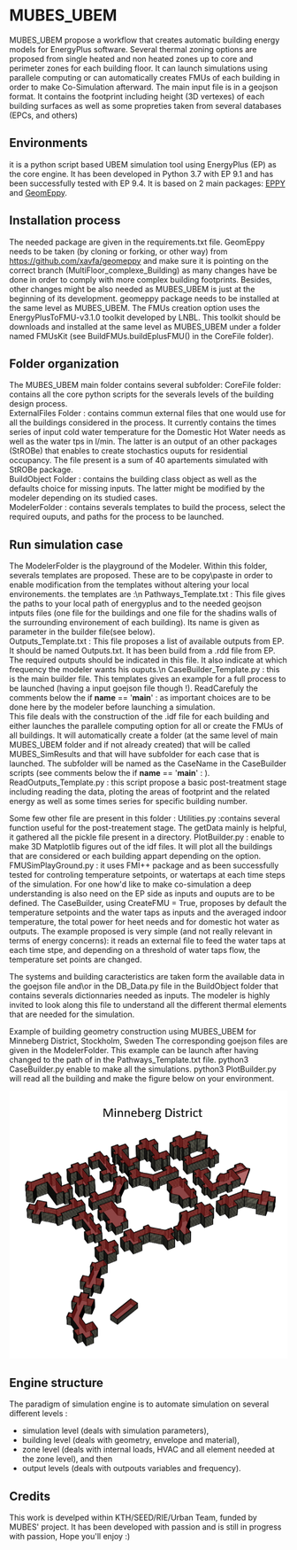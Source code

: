 # MUBES_UBEM
MUBES_UBEM propose a workflow that creates automatic building energy models for EnergyPlus software.
Several thermal zoning options are proposed from single heated and non heated zones up to core and perimeter zones for each building floor.
It can launch simulations using parallele computing or can automatically creates FMUs of each building in order to make Co-Simulation afterward.
The main input file is in a geojson format. It contains the footprint including height (3D vertexes) of each building surfaces as well as some propreties taken from several databases (EPCs, and others)

## Environments
it is a python script based UBEM simulation tool using EnergyPlus (EP) as the core engine.
It has been developed in Python 3.7 with EP 9.1 and has been successfully tested with EP 9.4.
It is based on 2 main packages: [EPPY](https://github.com/santoshphilip/eppy) and [GeomEppy](https://github.com/jamiebull1/geomeppy).

## Installation process
The needed package are given in the requirements.txt file.
GeomEppy needs to be taken (by cloning or forking, or other way) from https://github.com/xavfa/geomeppy and make sure it is pointing on the correct branch (MultiFloor_complexe_Building) as many changes have be done in order to comply with more complex building footprints.
Besides, other changes might be also needed as MUBES_UBEM is just at the beginning of its development.
geomeppy package needs to be installed at the same level as MUBES_UBEM.
The FMUs creation option uses the EnergyPlusToFMU-v3.1.0 toolkit developed by LNBL. This toolkit should be downloads and installed at the same level as MUBES_UBEM under a folder named FMUsKit (see BuildFMUs.buildEplusFMU() in the CoreFile folder).  

## Folder organization
The MUBES_UBEM main folder contains several subfolder:
CoreFile folder: contains all the core python scripts for the severals levels of the building design process.  
ExternalFiles Folder : contains commun external files that one would use for all the buildings considered in the process. It currently contains the times series of input cold water temperature for the Domestic Hot Water needs as well as the water tps in l/min. The latter is an output of an other packages (StROBe) that enables to create stochastics ouputs for residential occupancy. The file present is a sum of 40 apartements simulated with StROBe package.  
BuildObject Folder : contains the building class object as well as the defaults choice for missing inputs. The latter might be modified by the modeler depending on its studied cases.  
ModelerFolder : contains severals templates to build the process, select the required ouputs, and paths for the process to be launched.  

## Run simulation case
The ModelerFolder is the playground of the Modeler. Within this folder, severals templates are proposed. These are to be copy\paste in order to enable modification from the templates without altering your local environements.
the templates are :\n
Pathways_Template.txt : This file gives the paths to your local path of energyplus and to the needed geojson intputs files (one file for the buildings and one file for the shadins walls of the surrounding environement of each building). Its name is given as parameter in the builder file(see below).  
Outputs_Template.txt : This file proposes a list of available outputs from EP. It should be named Outputs.txt. It has been build from a .rdd file from EP. The required outputs should be indicated in this file. It also indicate at which frequency the modeler wants his ouputs.\n
CaseBuilder_Template.py : this is the main builder file. This templates gives an example for a full process to be launched (having a input goejson file though !). ReadCarefuly the comments below the if __name__ == '__main__' : as important choices are to be done here by the modeler before launching a simulation.  
This file deals with the construction of the .idf file for each building and either launches the parallele computing option for all or create the FMUs of all buildings. It will automatically create a folder (at the same level of main MUBES_UBEM folder and if not already created) that will be called MUBES_SimResults and that will have subfolder for each case that is launched. The subfolder will be named as the CaseName in the CaseBuilder scripts (see comments below the if __name__ == '__main__' : ).  
ReadOutputs_Template.py : this script propose a basic post-treatment stage including reading the data, ploting the areas of footprint and the related energy as well as some times series for specific building number.

Some few other file are present in this folder :
Utilities.py :contains several function useful for the post-treatement stage. The getData mainly is helpful, it gathered all the pickle file present in a directory.
PlotBuilder.py : enable to make 3D Matplotlib figures out of the idf files. It will plot all the buildings that are considered or each building appart depending on the option.
FMUSimPlayGround.py : it uses FMI++ package and as been successfully tested for controling temperature setpoints, or watertaps at each time steps of the simulation. For one how'd like to make co-simulation a deep understanding is also need on the EP side as inputs and ouputs are to be defined. The CaseBuilder, using CreateFMU = True, proposes by default the temperature setpoints and the water taps as inputs and the averaged indoor temperature, the total power for heet needs and for domestic hot water as outputs.
The example proposed is very simple (and not really relevant in terms of energy concerns): it reads an external file to feed the water taps at each time stpe, and depending on a threshold of water taps flow, the temperature set points are changed.

The systems and building caracteristics are taken form the available data in the goejson file and\or in the DB_Data.py file in the BuildObject folder that contains severals dictionnaries needed as inputs. The modeler is highly invited to look along this file to understand all the different thermal elements that are needed for the simulation.  

Example of building geometry construction using MUBES_UBEM for Minneberg District, Stockholm, Sweden
The corresponding goejson files are given in the ModelerFolder. This example can be launch after having changed to the path of in the Pathways_Template.txt file.
python3 CaseBuilder.py enable to make all the simulations.
python3 PlotBuilder.py will read all the building and make the figure below on your environment.

![Minneberg](Minneberg.png)

## Engine structure
The paradigm of simulation engine is to automate simulation on several different levels :
- simulation level (deals with simulation parameters),
- building level (deals with geometry, envelope and material),
- zone level (deals with internal loads, HVAC and all element needed at the zone level), and then 
- output levels (deals with outpouts variables and frequency).

## Credits
This work is develped within KTH/SEED/RIE/Urban Team, funded by MUBES' project.
It has been developed with passion and is still in progress with passion,
Hope you'll enjoy :)

